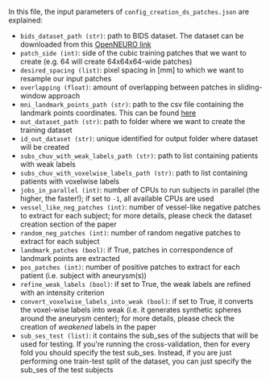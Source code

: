 In this file, the input parameters of `config_creation_ds_patches.json` are explained:

- `bids_dataset_path (str)`: path to BIDS dataset. The dataset can be downloaded from this [OpenNEURO link](https://openneuro.org/datasets/ds003821/versions/1.0.0)
- `patch_side (int)`: side of the cubic training patches that we want to create (e.g. 64 will create 64x64x64-wide patches)
- `desired_spacing (list)`: pixel spacing in [mm] to which we want to resample our input patches
- `overlapping (float)`: amount of overlapping between patches in sliding-window approach
- `mni_landmark_points_path (str)`: path to the csv file containing the landmark points coordinates. This can be found [here](https://github.com/connectomicslab/Aneurysm_Detection/blob/main/extra_files/Landmarks_LPS_mm_Dec_05_2020.csv)
- `out_dataset_path (str)`: path to folder where we want to create the training dataset
- `id_out_dataset (str)`: unique identified for output folder where dataset will be created
- `subs_chuv_with_weak_labels_path (str)`: path to list containing patients with weak labels
- `subs_chuv_with_voxelwise_labels_path (str)`: path to list containing patients with voxelwise labels
- `jobs_in_parallel (int)`: number of CPUs to run subjects in parallel (the higher, the faster!); if set to `-1`, all available CPUs are used
- `vessel_like_neg_patches (int)`: number of vessel-like negative patches to extract for each subject; for more details, please check the dataset creation section of the paper
- `random_neg_patches (int)`: number of random negative patches to extract for each subject
- `landmark_patches (bool)`:  if True, patches in correspondence of landmark points are extracted
- `pos_patches (int)`: number of positive patches to extract for each patient (i.e. subject with aneurysm(s))
- `refine_weak_labels (bool)`: if set to True, the weak labels are refined with an intensity criterion
- `convert_voxelwise_labels_into_weak (bool)`: if set to True, it converts the voxel-wise labels into weak (i.e. it generates synthetic spheres around the aneurysm center); for more details, please check the creation of *weakened* labels in the paper
- `sub_ses_test (list)`: it contains the sub_ses of the subjects that will be used for testing. If you're running the cross-validation, then for every fold you should specify the test sub_ses. Instead, if
you are just performing one train-test split of the dataset, you can just specify the sub_ses of the test subjects